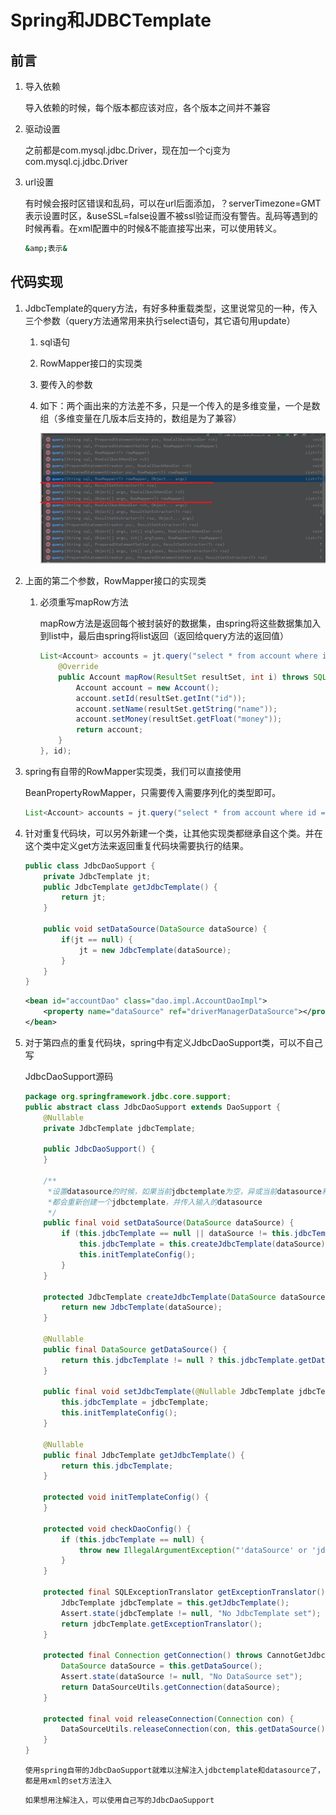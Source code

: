 # Spring和JDBCTemplate

## 前言

1. 导入依赖

   导入依赖的时候，每个版本都应该对应，各个版本之间并不兼容

2. 驱动设置

   之前都是com.mysql.jdbc.Driver，现在加一个cj变为com.mysql.cj.jdbc.Driver

3. url设置

   有时候会报时区错误和乱码，可以在url后面添加，？serverTimezone=GMT表示设置时区，&useSSL=false设置不被ssl验证而没有警告。乱码等遇到的时候再看。在xml配置中的时候&不能直接写出来，可以使用转义。

   ```bash
   &amp;表示&
   ```

## 代码实现

1. JdbcTemplate的query方法，有好多种重载类型，这里说常见的一种，传入三个参数（query方法通常用来执行select语句，其它语句用update）

   1. sql语句

   2. RowMapper接口的实现类

   3. 要传入的参数

   4. 如下：两个画出来的方法差不多，只是一个传入的是多维变量，一个是数组（多维变量在几版本后支持的，数组是为了兼容）

      ![image-20211114135346618](../00.Image/image-20211114135346618.png)

2. 上面的第二个参数，RowMapper接口的实现类

   1. 必须重写mapRow方法

      mapRow方法是返回每个被封装好的数据集，由spring将这些数据集加入到list中，最后由spring将list返回（返回给query方法的返回值）

      ```java
      List<Account> accounts = jt.query("select * from account where id = ?", new RowMapper<Account>() {
          @Override
          public Account mapRow(ResultSet resultSet, int i) throws SQLException {
              Account account = new Account();
              account.setId(resultSet.getInt("id"));
              account.setName(resultSet.getString("name"));
              account.setMoney(resultSet.getFloat("money"));
              return account;
          }
      }, id);
      ```

3. spring有自带的RowMapper实现类，我们可以直接使用

   BeanPropertyRowMapper，只需要传入需要序列化的类型即可。

   ```java
   List<Account> accounts = jt.query("select * from account where id = ?", new BeanPropertyRowMapper<>(Account.class), id);
   ```

4. 针对重复代码块，可以另外新建一个类，让其他实现类都继承自这个类。并在这个类中定义get方法来返回重复代码块需要执行的结果。

   ```java
   public class JdbcDaoSupport {
       private JdbcTemplate jt;
       public JdbcTemplate getJdbcTemplate() {
           return jt;
       }
   
       public void setDataSource(DataSource dataSource) {
           if(jt == null) {
               jt = new JdbcTemplate(dataSource);
           }
       }
   }
   ```

   ```xml
   <bean id="accountDao" class="dao.impl.AccountDaoImpl">
       <property name="dataSource" ref="driverManagerDataSource"></property>
   </bean>
   ```

5. 对于第四点的重复代码块，spring中有定义JdbcDaoSupport类，可以不自己写

   JdbcDaoSupport源码

   ```java
   package org.springframework.jdbc.core.support;
   public abstract class JdbcDaoSupport extends DaoSupport {
       @Nullable
       private JdbcTemplate jdbcTemplate;
   
       public JdbcDaoSupport() {
       }
   
       /**
        *设置datasource的时候，如果当前jdbctemplate为空，异或当前datasource和传入的不一样
        *都会重新创建一个jdbctemplate，并传入输入的datasource
        */
       public final void setDataSource(DataSource dataSource) {
           if (this.jdbcTemplate == null || dataSource != this.jdbcTemplate.getDataSource()) {
               this.jdbcTemplate = this.createJdbcTemplate(dataSource);
               this.initTemplateConfig();
           }
       }
   
       protected JdbcTemplate createJdbcTemplate(DataSource dataSource) {
           return new JdbcTemplate(dataSource);
       }
   
       @Nullable
       public final DataSource getDataSource() {
           return this.jdbcTemplate != null ? this.jdbcTemplate.getDataSource() : null;
       }
   
       public final void setJdbcTemplate(@Nullable JdbcTemplate jdbcTemplate) {
           this.jdbcTemplate = jdbcTemplate;
           this.initTemplateConfig();
       }
   
       @Nullable
       public final JdbcTemplate getJdbcTemplate() {
           return this.jdbcTemplate;
       }
   
       protected void initTemplateConfig() {
       }
   
       protected void checkDaoConfig() {
           if (this.jdbcTemplate == null) {
               throw new IllegalArgumentException("'dataSource' or 'jdbcTemplate' is required");
           }
       }
   
       protected final SQLExceptionTranslator getExceptionTranslator() {
           JdbcTemplate jdbcTemplate = this.getJdbcTemplate();
           Assert.state(jdbcTemplate != null, "No JdbcTemplate set");
           return jdbcTemplate.getExceptionTranslator();
       }
   
       protected final Connection getConnection() throws CannotGetJdbcConnectionException {
           DataSource dataSource = this.getDataSource();
           Assert.state(dataSource != null, "No DataSource set");
           return DataSourceUtils.getConnection(dataSource);
       }
   
       protected final void releaseConnection(Connection con) {
           DataSourceUtils.releaseConnection(con, this.getDataSource());
       }
   }
   ```

   `使用spring自带的JdbcDaoSupport就难以注解注入jdbctemplate和datasource了，都是用xml的set方法注入`

   `如果想用注解注入，可以使用自己写的JdbcDaoSupport`

   

